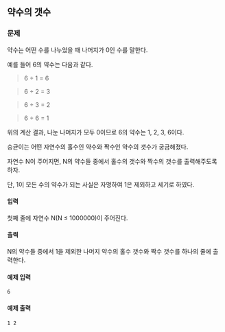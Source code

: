 ## 약수의 갯수

### 문제

약수는 어떤 수를 나누었을 때 나머지가 0인 수를 말한다.

예를 들어 6의 약수는 다음과 같다.

> 6 ÷ 1 = 6

> 6 ÷ 2 = 3

> 6 ÷ 3 = 2

> 6 ÷ 6 = 1

위의 계산 결과, 나눈 나머지가 모두 0이므로 6의 약수는 1, 2, 3, 6이다.

승균이는 어떤 자연수의 홀수인 약수와 짝수인 약수의 갯수가 궁금해졌다.

자연수 N이 주어지면, N의 약수들 중에서 홀수의 갯수와 짝수의 갯수를 출력해주도록 하자.

단, 1이 모든 수의 약수가 되는 사실은 자명하여 1은 제외하고 세기로 하였다.

#### 입력

첫째 줄에 자연수 N(N ≤ 1000000)이 주어진다.

#### 출력

N의 약수들 중에서 1을 제외한 나머지 약수의 홀수 갯수와 짝수 갯수를 하나의 줄에 출력한다.

#### 예제 입력

```
6
```

#### 예제 출력

```
1 2
```
